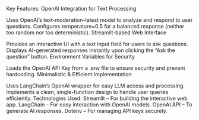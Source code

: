 Key Features:
OpenAI Integration for Text Processing

Uses OpenAI’s text-moderation-latest model to analyze and respond to user questions.
Configures temperature=0.5 for a balanced response (neither too random nor too deterministic).
Streamlit-based Web Interface

Provides an interactive UI with a text input field for users to ask questions.
Displays AI-generated responses instantly upon clicking the “Ask the question” button.
Environment Variables for Security

Loads the OpenAI API Key from a .env file to ensure security and prevent hardcoding.
Minimalistic & Efficient Implementation

Uses LangChain’s OpenAI wrapper for easy LLM access and processing.
Implements a clean, single-function design to handle user queries efficiently.
Technologies Used:
Streamlit – For building the interactive web app.
LangChain – For easy interaction with OpenAI models.
OpenAI API – To generate AI responses.
Dotenv – For managing API keys securely.
